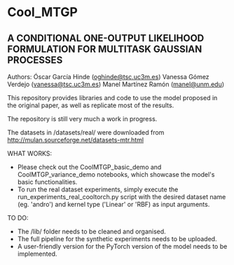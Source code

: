 # Cool_MTGP

## A CONDITIONAL ONE-OUTPUT LIKELIHOOD FORMULATION FOR MULTITASK GAUSSIAN PROCESSES

Authors: 
  Óscar García Hinde (oghinde@tsc.uc3m.es)
  Vanessa Gómez Verdejo (vanessa@tsc.uc3m.es)
  Manel Martínez Ramón (manel@unm.edu)

This repository provides libraries and code to use the model proposed in the original paper, as well as replicate most of the results.

The repository is still very much a work in progress.

The datasets in /datasets/real/ were downloaded from http://mulan.sourceforge.net/datasets-mtr.html

WHAT WORKS:
  - Please check out the CoolMTGP_basic_demo and CoolMTGP_variance_demo notebooks, which showcase the model's basic functionalities.
  - To run the real dataset experiments, simply execute the run_experiments_real_cooltorch.py script with the desired dataset name (eg. 'andro') and kernel type ('Linear' or 'RBF) as input arguments.

TO DO:
  - The /lib/ folder needs to be cleaned and organised.
  - The full pipeline for the synthetic experiments needs to be uploaded.
  - A user-friendly version for the PyTorch version of the model needs to be implemented.
